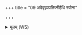 +++
title = "09 अदेवृघ्न्यपतिघ्नीहैधि स्योना"

+++
<details><summary>मूलम् (WS)</summary>

अदेवृघ्न्यपतिघ्नीहैधि स्योना पशुभ्यः सुमनाः सुवीराः ।  
वीरसुर्देवृकामा स्योना सं त्वयैधिषीमहि सुमनस्यमाना ॥ ९ ॥
</details>